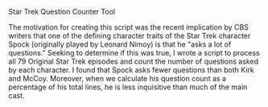 <h>Star Trek Question Counter Tool</H>

The motivation for creating this script was the recent implication by CBS writers that one of the defining character traits of 
the Star Trek character Spock (originally played by Leonard Nimoy) is that he "asks a lot of questions." Seeking to determine if this was
true, I wrote a script to process all 79 Original Star Trek episodes and count the number of questions asked by each character. 
I found that Spock asks fewer questions than both Kirk and McCoy. Moreover, when we calculate his question count as a percentage of his total lines, he is less inquisitive than much of the main cast.
